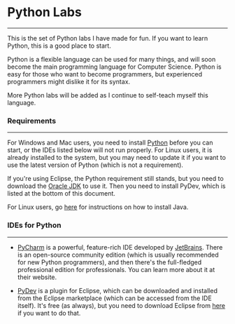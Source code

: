 # Python Labs
-----------------
This is the set of Python labs I have made for fun. If you want to learn Python, this is a good place to start.

Python is a flexible language can be used for many things, and will soon become the main programming language for Computer Science. Python is easy for those who want to become programmers, but experienced programmers might dislike it for its syntax.

More Python labs will be added as I continue to self-teach myself this language.

### Requirements
-----------------
For Windows and Mac users, you need to install [Python](https://www.python.org) before you can start, or the IDEs listed below will not run properly. For Linux users, it is already installed to the system, but you may need to update it if you want to use the latest version of Python (which is not a requirement).

If you're using Eclipse, the Python requirement still stands, but you need to download the [Oracle JDK](http://www.oracle.com/technetwork/java/javase/overview/index.html) to use it. Then you need to install PyDev, which is listed at the bottom of this document.

For Linux users, go [here](https://www.java.com/en/download/help/linux_x64_install.xml) for instructions on how to install Java. 

### IDEs for Python
-----------------

* [PyCharm](http://www.jetbrains.com/pycharm/) is a powerful, feature-rich IDE developed by [JetBrains](http://jetbrains.com/). There is an open-source community edition (which is usually recommended for new Python programmers), and then there's the full-fledged professional edition for professionals. You can learn more about it at their website.

* [PyDev](http://www.pydev.org/) is a plugin for Eclipse, which can be downloaded and installed from the Eclipse marketplace (which can be accessed from the IDE itself). It's free (as always), but you need to download Eclipse from [here](http://www.eclipse.org/downloads/eclipse-packages/) if you want to do that.
